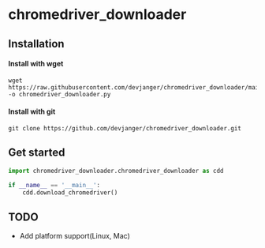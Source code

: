 # chromedriver_downloader


## Installation

#### Install with wget
~~~ console
wget https://raw.githubusercontent.com/devjanger/chromedriver_downloader/main/chromedriver_downloader.py -o chromedriver_downloader.py
~~~

#### Install with git
~~~ console
git clone https://github.com/devjanger/chromedriver_downloader.git
~~~

## Get started
~~~ python
import chromedriver_downloader.chromedriver_downloader as cdd

if __name__ == '__main__':
    cdd.download_chromedriver()
~~~


## TODO
- Add platform support(Linux, Mac)
